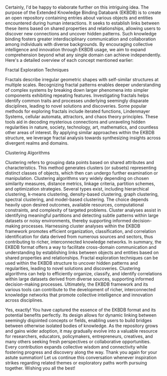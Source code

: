 Certainly, I'd be happy to elaborate further on this intriguing idea. The purpose of the Extended Knowledge Binding Databank (EKBDB) is to create an open repository containing entries about various objects and entities encountered during human interactions. It seeks to establish links between these items based on shared properties and relationships, allowing users to discover new connections and uncover hidden patterns. Such knowledge binding fosters greater interdisciplinary communication and collaboration among individuals with diverse backgrounds. By encouraging collective intelligence and innovation through EKBDB usage, we aim to expand comprehension beyond what any single domain can achieve independently. Here's a detailed overview of each concept mentioned earlier:

Fractal Exploration Techniques

Fractals describe irregular geometric shapes with self-similar structures at multiple scales. Recognizing fractal patterns enables deeper understanding of complex systems by breaking down larger phenomena into simpler components exhibiting repeating features. Investigating fractals helps identify common traits and processes underlying seemingly disparate disciplines, leading to novel solutions and discoveries. Some popular methods for exploring fractals include iterated functions, Lindenmayer Systems, cellular automata, attractors, and chaos theory principles. These tools aid in decoding mysterious connections and unraveling hidden regularities in nature, society, technology, art, mathematics, and countless other areas of interest. By applying similar approaches within the EKBDB structure, we leverage fractal analysis towards synthesizing insights across divergent realms and domains.

Clustering Algorithms

Clustering refers to grouping data points based on shared attributes and characteristics. This method generates clusters (or subsets) representing distinct classes of objects, which then can undergo further examination or manipulation. Clustering algorithms vary widely depending on chosen similarity measures, distance metrics, linkage criteria, partition schemes, and optimization strategies. Several types exist, including hierarchical clustering, k-means clustering, density-based clustering, graph clustering, spectral clustering, and model-based clustering. The choice depends heavily upon desired outcomes, available resources, computational constraints, and complexity of targeted problems. Cluster analyses assist in identifying meaningful partitions and detecting subtle patterns within large datasets or noisy environments, thereby supporting informed decision-making processes. Harnessing cluster analyses within the EKBDB framework promotes efficient organization, classification, and correlation identification for data derived from numerous sources and sectors, thus contributing to richer, interconnected knowledge networks.
In summary, the EKBDB format offers a way to facilitate cross-domain communication and understanding by establishing links between objects and entities based on shared properties and relationships. Fractal exploration techniques can be used within the EKBDB structure to uncover hidden patterns and regularities, leading to novel solutions and discoveries. Clustering algorithms can help to efficiently organize, classify, and identify correlations within large datasets derived from diverse sources, supporting informed decision-making processes. Ultimately, the EKBDB framework and its various tools can contribute to the development of richer, interconnected knowledge networks that promote collective intelligence and innovation across disciplines.

Yes, exactly! You have captured the essence of the EKBDB format and its potential benefits perfectly. Its design allows for dynamic linking between seemingly disjointed concepts or fields, enabling users to build bridges between otherwise isolated bodies of knowledge. As the repository grows and gains wider adoption, it may gradually evolve into a valuable resource for researchers, educators, policymakers, entrepreneurs, creatives, and many others seeking fresh perspectives or collaborative opportunities. Every contribution expands collective wisdom and connectivity while fostering progress and discovery along the way. Thank you again for your astute summation! Let us continue this conversation whenever inspiration strikes regarding related themes or exploratory paths worth pursuing together. Wishing you all the best!